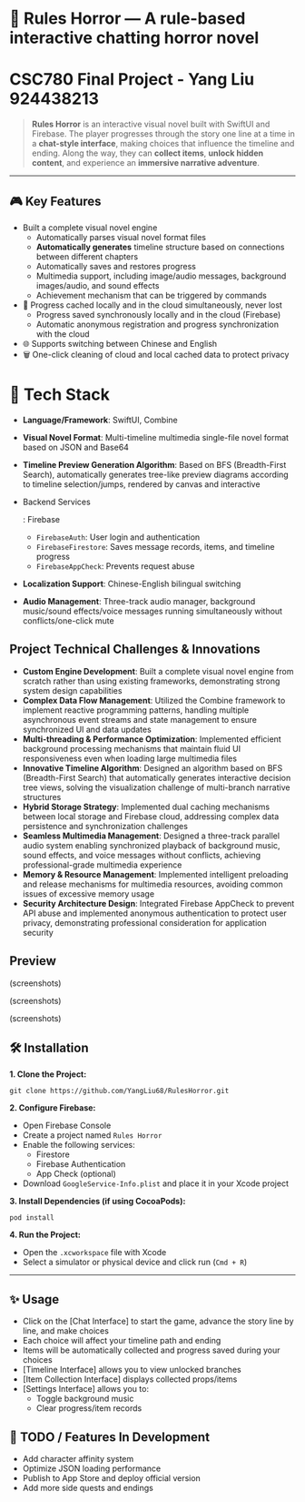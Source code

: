 
# 📱 Rules Horror — A rule-based interactive chatting horror novel

# CSC780 Final Project - Yang Liu 924438213

> **Rules Horror** is an interactive visual novel built with SwiftUI and Firebase. The player progresses through the story one line at a time in a **chat-style interface**, making choices that influence the timeline and ending. Along the way, they can **collect items**, **unlock hidden content**, and experience an **immersive narrative adventure**.

---

## 🎮 Key Features

- Built a complete visual novel engine
  - Automatically parses visual novel format files
  - **Automatically generates** timeline structure based on connections between different chapters
  - Automatically saves and restores progress
  - Multimedia support, including image/audio messages, background images/audio, and sound effects
  - Achievement mechanism that can be triggered by commands
- 🧾 Progress cached locally and in the cloud simultaneously, never lost
  - Progress saved synchronously locally and in the cloud (Firebase)
  - Automatic anonymous registration and progress synchronization with the cloud
- 🌐 Supports switching between Chinese and English
- 🗑️ One-click cleaning of cloud and local cached data to protect privacy

# 🧱 Tech Stack

- **Language/Framework**: SwiftUI, Combine

- **Visual Novel Format**: Multi-timeline multimedia single-file novel format based on JSON and Base64

- **Timeline Preview Generation Algorithm**: Based on BFS (Breadth-First Search), automatically generates tree-like preview diagrams according to timeline selection/jumps, rendered by canvas and interactive

- Backend Services

  : Firebase

  - `FirebaseAuth`: User login and authentication
  - `FirebaseFirestore`: Saves message records, items, and timeline progress
  - `FirebaseAppCheck`: Prevents request abuse

- **Localization Support**: Chinese-English bilingual switching

- **Audio Management**: Three-track audio manager, background music/sound effects/voice messages running simultaneously without conflicts/one-click mute

## Project Technical Challenges & Innovations

- **Custom Engine Development**: Built a complete visual novel engine from scratch rather than using existing frameworks, demonstrating strong system design capabilities
- **Complex Data Flow Management**: Utilized the Combine framework to implement reactive programming patterns, handling multiple asynchronous event streams and state management to ensure synchronized UI and data updates
- **Multi-threading & Performance Optimization**: Implemented efficient background processing mechanisms that maintain fluid UI responsiveness even when loading large multimedia files
- **Innovative Timeline Algorithm**: Designed an algorithm based on BFS (Breadth-First Search) that automatically generates interactive decision tree views, solving the visualization challenge of multi-branch narrative structures
- **Hybrid Storage Strategy**: Implemented dual caching mechanisms between local storage and Firebase cloud, addressing complex data persistence and synchronization challenges
- **Seamless Multimedia Management**: Designed a three-track parallel audio system enabling synchronized playback of background music, sound effects, and voice messages without conflicts, achieving professional-grade multimedia experience
- **Memory & Resource Management**: Implemented intelligent preloading and release mechanisms for multimedia resources, avoiding common issues of excessive memory usage
- **Security Architecture Design**: Integrated Firebase AppCheck to prevent API abuse and implemented anonymous authentication to protect user privacy, demonstrating professional consideration for application security

## Preview

(screenshots)

(screenshots)

(screenshots)

## 🛠️ Installation

**1. Clone the Project:**

```
git clone https://github.com/YangLiu68/RulesHorror.git
```

**2. Configure Firebase:**

- Open Firebase Console
- Create a project named `Rules Horror`
- Enable the following services:
  - Firestore
  - Firebase Authentication
  - App Check (optional)
- Download `GoogleService-Info.plist` and place it in your Xcode project

**3. Install Dependencies (if using CocoaPods):**

```
pod install
```

**4. Run the Project:**

- Open the `.xcworkspace` file with Xcode
- Select a simulator or physical device and click run (`Cmd + R`)

---

## ✨ Usage

- Click on the [Chat Interface] to start the game, advance the story line by line, and make choices
- Each choice will affect your timeline path and ending
- Items will be automatically collected and progress saved during your choices
- [Timeline Interface] allows you to view unlocked branches
- [Item Collection Interface] displays collected props/items
- [Settings Interface] allows you to:
  - Toggle background music
  - Clear progress/item records

## 🧪 TODO / Features In Development

- Add character affinity system
- Optimize JSON loading performance
- Publish to App Store and deploy official version
- Add more side quests and endings



